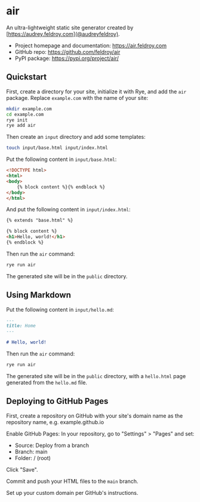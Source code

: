 # air

An ultra-lightweight static site generator created by [https://audrey.feldroy.com](@audreyfeldroy).

* Project homepage and documentation: https://air.feldroy.com
* GitHub repo: https://github.com/feldroy/air
* PyPI package: https://pypi.org/project/air/

## Quickstart

First, create a directory for your site, initialize it with Rye, and add the `air` package. Replace `example.com` with the name of your site:

```bash
mkdir example.com
cd example.com
rye init
rye add air
```

Then create an `input` directory and add some templates:

```bash
touch input/base.html input/index.html
```

Put the following content in `input/base.html`:

```html
<!DOCTYPE html>
<html>
<body>
    {% block content %}{% endblock %}
</body>
</html>
```

And put the following content in `input/index.html`:

```html
{% extends "base.html" %}

{% block content %}
<h1>Hello, world!</h1>
{% endblock %}
```

Then run the `air` command:

```bash
rye run air
```

The generated site will be in the `public` directory.

## Using Markdown

Put the following content in `input/hello.md`:

```markdown
---
title: Home
---

# Hello, world!
```

Then run the `air` command:

```bash
rye run air
```

The generated site will be in the `public` directory, with a `hello.html` page generated from the `hello.md` file.

## Deploying to GitHub Pages

First, create a repository on GitHub with your site's domain name as the repository name, e.g. example.github.io

Enable GitHub Pages: In your repository, go to "Settings" > "Pages" and set:

* Source: Deploy from a branch
* Branch: main
* Folder: / (root)

Click "Save".

Commit and push your HTML files to the `main` branch.

Set up your custom domain per GitHub's instructions.
